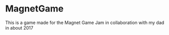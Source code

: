 # MagnetGame
This is a game made for the Magnet Game Jam in collaboration with my dad in about 2017
